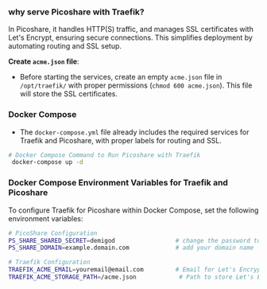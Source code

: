 
### why serve Picoshare with Traefik?

In Picoshare, it handles HTTP(S) traffic, and manages SSL certificates with Let's Encrypt, ensuring secure connections. This simplifies deployment by automating routing and SSL setup.

**Create `acme.json` file**:
   - Before starting the services, create an empty `acme.json` file in `/opt/traefik/` with proper permissions (`chmod 600 acme.json`). This file will store the SSL certificates.

### Docker Compose
 - The `docker-compose.yml` file already includes the required services for Traefik and Picoshare, with proper labels for routing and SSL.

```bash
# Docker Compose Command to Run Picoshare with Traefik
 docker-compose up -d
```
### Docker Compose Environment Variables for Traefik and Picoshare

To configure Traefik for Picoshare within Docker Compose, set the following environment variables:

```bash
# PicoShare Configuration 
PS_SHARE_SHARED_SECRET=demigod                 # change the password to secure one 
PS_SHARE_DOMAIN=example.domain.com             # add your domain name 

# Traefik Configuration
TRAEFIK_ACME_EMAIL=youremail@email.com         # Email for Let's Encrypt (replace with your email)
TRAEFIK_ACME_STORAGE_PATH=/acme.json            # Path to store Let's Encrypt certificates
```
